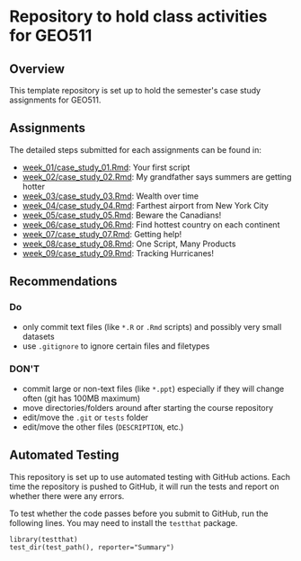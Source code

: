 # Repository to hold class activities for GEO511

## Overview
This template repository is set up to hold the semester's case study assignments for GEO511. 

## Assignments 
The detailed steps submitted for each assignments can be found in: 

  - [week_01/case_study_01.Rmd](week_01/case_study_01.md): Your first script
  - [week_02/case_study_02.Rmd](week_02/case_study_02.md): My grandfather says summers are getting hotter
  - [week_03/case_study_03.Rmd](week_03/case_study_03.md): Wealth over time
  - [week_04/case_study_04.Rmd](week_04/case_study_04.md): Farthest airport from New York City
  - [week_05/case_study_05.Rmd](week_05/case_study_05.md): Beware the Canadians!
  - [week_06/case_study_06.Rmd](week_06/case_study_06.md): Find hottest country on each continent
  - [week_07/case_study_07.Rmd](week_07/case_study_07.md): Getting help!
  - [week_08/case_study_08.Rmd](week_08/case_study_08.md): One Script, Many Products
  - [week_09/case_study_09.Rmd](week_09/case_study_09.md): Tracking Hurricanes!

## Recommendations

### Do
* only commit text files (like `*.R` or `.Rmd` scripts) and possibly very small datasets
* use `.gitignore` to ignore certain files and filetypes

### DON'T
* commit large or non-text files (like `*.ppt`) especially if they will change often (git has 100MB maximum)
* move directories/folders around after starting the course repository
* edit/move the `.git` or `tests` folder
* edit/move the other files (`DESCRIPTION`, etc.)


## Automated Testing
This repository is set up to use automated testing with GitHub actions.  Each time the repository is pushed to GitHub, it will run the tests and report on whether there were any errors.  

To test whether the code passes before you submit to GitHub, run the following lines.  You may need to install the `testthat` package.  

```
library(testthat)
test_dir(test_path(), reporter="Summary")
```

